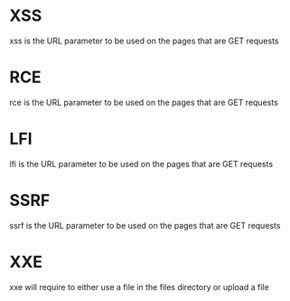 # XSS

xss is the URL parameter to be used on the pages that are GET requests

# RCE

rce is the URL parameter to be used on the pages that are GET requests

# LFI

lfi is the URL parameter to be used on the pages that are GET requests

# SSRF

ssrf is the URL parameter to be used on the pages that are GET requests

# XXE

xxe will require to either use a file in the files directory or upload a file
